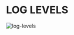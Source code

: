 <h1>LOG LEVELS</h1>

![log-levels](https://github.com/user-attachments/assets/aa21a31b-bdfa-4457-b410-5769d5e2d507)

